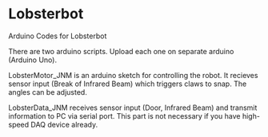 # Lobsterbot
Arduino Codes for Lobsterbot


There are two arduino scripts. Upload each one on separate arduino (Arduino Uno).

LobsterMotor_JNM is an arduino sketch for controlling the robot.
It recieves sensor input (Break of Infrared Beam) which triggers claws to snap.
The angles can be adjusted.

LobsterData_JNM receives sensor input (Door, Infrared Beam) and transmit information to PC via serial port.
This part is not necessary if you have high-speed DAQ device already.
